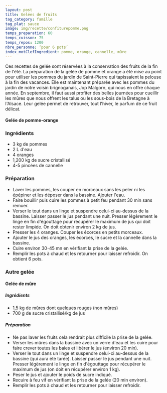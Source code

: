 ```yaml
---
layout: post
title: Gelées de fruits
tag_category: famille
tag_plat: sauce
image: img/recette/confiturepomme.png
temps_preparation: 60
temps_cuisson: 75
temps_repos: 1200
nbre_personne: ‘pour 6 pots’
index_motClefIngredient: pomme, orange, cannelle, mûre
---
```

Ces recettes de gelée sont réservées à la conservation des fruits de la fin de l'été. La préparation de la gelée de pomme et orange a été mise au point pour utiliser les pommes du jardin de Saint-Pierre qui tapissaient la pelouse à la fin des vacances. Elle est maintenant préparée avec les pommes du jardin de notre voisin brignoganais, Jop Malgorn, qui nous en offre chaque année. En septembre, il faut aussi profiter des belles journées pour cueillir les mûres que nous offrent les talus ou les sous-bois de la Bretagne à l'Alsace. Leur gelée permet de retrouver, tout l'hiver, le parfum de ce fruit délicat.

#### **Gelée de pomme-orange**

### Ingrédients
* 3 kg de pommes
* 2 L d'eau
* 4 oranges
* 1,200 kg de sucre cristallisé
* 4-5 pincées de cannelle

### Préparation
* Laver les pommes, les couper en morceaux sans les peler ni les épépiner et les déposer dans la bassine. Ajouter l'eau.
* Faire bouillir puis cuire les pommes à petit feu pendant 30 min sans remuer.
* Verser le tout dans un linge et suspendre celui-ci au-dessus de la bassine. Laisser passer le jus pendant une nuit. Presser légèrement le linge en fin d'égouttage pour récupérer le maximum de jus qui doit rester limpide. On doit obtenir environ 2 kg de jus.
* Presser les 4 oranges. Couper les écorces en petits morceaux.
* Ajouter le jus des oranges, les écorces, le sucre et la cannelle dans la bassine.
* Cuire environ 30-45 mn en vérifiant la prise de la gelée.
* Remplir les pots à chaud et les retourner pour laisser refroidir. On obtient 6 pots.


### Autre gelée

#### **Gelée de mûre**

##### Ingrédients
* 1,5 kg de mûres dont quelques rouges (non mûres)
* 700 g de sucre cristallisé/kg de jus

##### Préparation
* Ne pas laver les fruits cela rendrait plus difficile la prise de la gelée.
* Verser les mûres dans la bassine avec un verre d'eau et les cuire pour faire crever toutes les baies et libérer le jus (environ 20 min).
* Verser le tout dans un linge et suspendre celui-ci au-dessus de la bassine (qui aura été tarée). Laisser passer le jus pendant une nuit. Presser légèrement le linge en fin d'égouttage pour récupérer le maximum de jus (on doit en récupérer environ 1 kg).
* Peser le jus et ajouter le poids de sucre indiqué.
* Recuire à feu vif en vérifiant la prise de la gelée (20 min environ).
* Remplir les pots à chaud et les retourner pour laisser refroidir.
